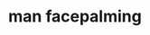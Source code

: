 ---
layout: smileys&emotion
title: man facepalming
emoji: man_facepalming
permalink: 🤦‍♂️.html
image: assets/img/3moji/man_facepalming.png
---